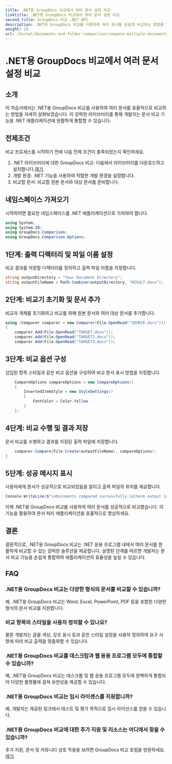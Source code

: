 ```yaml
---
title: .NET용 GroupDocs 비교에서 여러 문서 설정 비교
linktitle: .NET용 GroupDocs 비교에서 여러 문서 설정 비교
second_title: GroupDocs.비교 .NET API
description: .NET용 GroupDocs 비교를 사용하여 여러 문서를 손쉽게 비교하는 방법을 알아보세요. 원활한 문서 처리를 위해 단계별 가이드를 따르세요.
weight: 14
url: /ko/net/documents-and-folder-comparison/compare-multiple-documents-settings-dotnet/
---
```


# .NET용 GroupDocs 비교에서 여러 문서 설정 비교

## 소개
이 자습서에서는 .NET용 GroupDocs 비교를 사용하여 여러 문서를 효율적으로 비교하는 방법을 자세히 살펴보겠습니다. 이 강력한 라이브러리를 통해 개발자는 문서 비교 기능을 .NET 애플리케이션에 원활하게 통합할 수 있습니다.
## 전제조건
비교 프로세스를 시작하기 전에 다음 전제 조건이 충족되었는지 확인하세요.
1.  .NET 라이브러리에 대한 GroupDocs 비교: 다음에서 라이브러리를 다운로드하고 설치합니다.[여기](https://releases.groupdocs.com/comparison/net/).
2. 개발 환경: .NET 기능을 사용하여 적합한 개발 환경을 설정합니다.
3. 비교할 문서: 비교할 원본 문서와 대상 문서를 준비합니다.

## 네임스페이스 가져오기
시작하려면 필요한 네임스페이스를 .NET 애플리케이션으로 가져와야 합니다.
```csharp
using System;
using System.IO;
using GroupDocs.Comparison;
using GroupDocs.Comparison.Options;
```
## 1단계: 출력 디렉터리 및 파일 이름 설정
비교 결과를 저장할 디렉터리를 정의하고 출력 파일 이름을 지정합니다.
```csharp
string outputDirectory = "Your Document Directory";
string outputFileName = Path.Combine(outputDirectory, "RESULT.docx");
```
## 2단계: 비교기 초기화 및 문서 추가
비교자 개체를 초기화하고 비교를 위해 원본 문서와 여러 대상 문서를 추가합니다.
```csharp
using (Comparer comparer = new Comparer(File.OpenRead("SOURCE.docx")))
{
    comparer.Add(File.OpenRead("TARGET.docx"));
    comparer.Add(File.OpenRead("TARGET2.docx"));
    comparer.Add(File.OpenRead("TARGET3.docx"));
```
## 3단계: 비교 옵션 구성
삽입된 항목 스타일과 같은 비교 옵션을 구성하여 비교 문서 표시 방법을 지정합니다.
```csharp
    CompareOptions compareOptions = new CompareOptions()
    {
        InsertedItemStyle = new StyleSettings()
        {
            FontColor = Color.Yellow
        }
    };
```
## 4단계: 비교 수행 및 결과 저장
문서 비교를 수행하고 결과를 지정된 출력 파일에 저장합니다.
```csharp
    comparer.Compare(File.Create(outputFileName), compareOptions);
}
```
## 5단계: 성공 메시지 표시
사용자에게 문서가 성공적으로 비교되었음을 알리고 출력 파일의 위치를 제공합니다.
```csharp
Console.WriteLine($"\nDocuments compared successfully.\nCheck output in {outputDirectory}.");
```
이제 .NET용 GroupDocs 비교를 사용하여 여러 문서를 성공적으로 비교했습니다. 이 기능을 활용하여 문서 처리 애플리케이션을 효율적으로 향상하세요.

## 결론
결론적으로, .NET용 GroupDocs 비교는 .NET 응용 프로그램 내에서 여러 문서를 원활하게 비교할 수 있는 강력한 솔루션을 제공합니다. 설명된 단계를 따르면 개발자는 문서 비교 기능을 손쉽게 통합하여 애플리케이션의 효율성을 높일 수 있습니다.
## FAQ
### .NET용 GroupDocs 비교는 다양한 형식의 문서를 비교할 수 있습니까?
예, .NET용 GroupDocs 비교는 Word, Excel, PowerPoint, PDF 등을 포함한 다양한 형식의 문서 비교를 지원합니다.
### 비교 항목의 스타일을 사용자 정의할 수 있나요?
물론 개발자는 글꼴 색상, 강조 표시 등과 같은 스타일 설정을 사용자 정의하여 요구 사항에 따라 비교 출력을 맞춤화할 수 있습니다.
### .NET용 GroupDocs 비교를 데스크탑과 웹 응용 프로그램 모두에 통합할 수 있습니까?
예, .NET용 GroupDocs 비교는 데스크톱 및 웹 응용 프로그램 모두에 완벽하게 통합되어 다양한 플랫폼에 걸쳐 유연성을 제공할 수 있습니다.
### .NET용 GroupDocs 비교는 임시 라이센스를 지원합니까?
예, 개발자는 제공된 링크에서 테스트 및 평가 목적으로 임시 라이선스를 얻을 수 있습니다.
### .NET용 GroupDocs 비교에 대한 추가 지원 및 리소스는 어디에서 찾을 수 있습니까?
 추가 지원, 문서 및 커뮤니티 상호 작용을 보려면 GroupDocs 비교 포럼을 방문하세요.[여기](https://forum.groupdocs.com/c/comparison/12).
